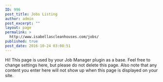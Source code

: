 ```yaml
---
ID: 996
post_title: Jobs Listing
author: admin
post_excerpt: ""
layout: page
permalink: >
  http://www.isabellascleanhouses.com/jobs/
published: true
post_date: 2016-10-24 03:08:51
---
```

Hi! This page is used by your Job Manager plugin as a base. Feel free to change settings here, but please do not delete this page. Also note that any content you enter here will not show up when this page is displayed on your site.